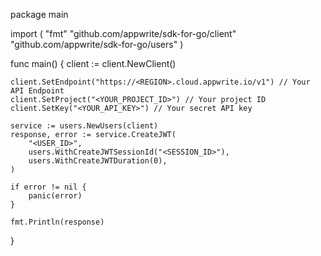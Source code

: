 package main

import (
    "fmt"
    "github.com/appwrite/sdk-for-go/client"
    "github.com/appwrite/sdk-for-go/users"
)

func main() {
    client := client.NewClient()

    client.SetEndpoint("https://<REGION>.cloud.appwrite.io/v1") // Your API Endpoint
    client.SetProject("<YOUR_PROJECT_ID>") // Your project ID
    client.SetKey("<YOUR_API_KEY>") // Your secret API key

    service := users.NewUsers(client)
    response, error := service.CreateJWT(
        "<USER_ID>",
        users.WithCreateJWTSessionId("<SESSION_ID>"),
        users.WithCreateJWTDuration(0),
    )

    if error != nil {
        panic(error)
    }

    fmt.Println(response)
}
